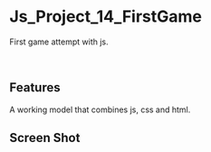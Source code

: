 # Js_Project_14_FirstGame

First game attempt with js.


<p align="center"> 

<br> 
  
  Features 
  --------------

  A working model that combines js, css and html.

  
  Screen Shot 
  ------------
